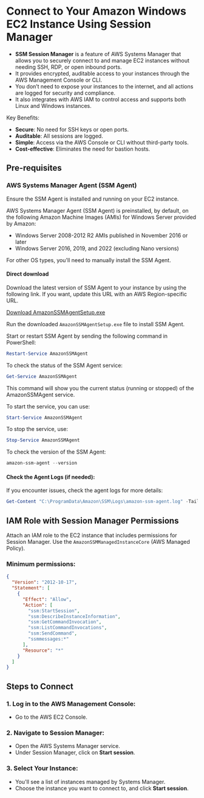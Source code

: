 # Connect to Your Amazon Windows EC2 Instance Using Session Manager

- **SSM Session Manager** is a feature of AWS Systems Manager that allows you to securely connect to and manage EC2 instances without needing SSH, RDP, or open inbound ports.
- It provides encrypted, auditable access to your instances through the AWS Management Console or CLI.
- You don’t need to expose your instances to the internet, and all actions are logged for security and compliance.
- It also integrates with AWS IAM to control access and supports both Linux and Windows instances.

Key Benefits:
- **Secure**: No need for SSH keys or open ports.
- **Auditable**: All sessions are logged.
- **Simple**: Access via the AWS Console or CLI without third-party tools.
- **Cost-effective**: Eliminates the need for bastion hosts.

## Pre-requisites

### AWS Systems Manager Agent (SSM Agent)
Ensure the SSM Agent is installed and running on your EC2 instance.

AWS Systems Manager Agent (SSM Agent) is preinstalled, by default, on the following Amazon Machine Images (AMIs) for Windows Server provided by Amazon:

- Windows Server 2008-2012 R2 AMIs published in November 2016 or later
- Windows Server 2016, 2019, and 2022 (excluding Nano versions)

For other OS types, you'll need to manually install the SSM Agent.

#### Direct download
Download the latest version of SSM Agent to your instance by using the following link. If you want, update this URL with an AWS Region-specific URL.

[Download AmazonSSMAgentSetup.exe](https://s3.amazonaws.com/ec2-downloads-windows/SSMAgent/latest/windows_amd64/AmazonSSMAgentSetup.exe)

Run the downloaded `AmazonSSMAgentSetup.exe` file to install SSM Agent.

Start or restart SSM Agent by sending the following command in PowerShell:

```powershell
Restart-Service AmazonSSMAgent
```

To check the status of the SSM Agent service:

```powershell
Get-Service AmazonSSMAgent
```
This command will show you the current status (running or stopped) of the AmazonSSMAgent service.

To start the service, you can use:

```powershell
Start-Service AmazonSSMAgent
```

To stop the service, use:

```powershell
Stop-Service AmazonSSMAgent
```

To check the version of the SSM Agent:

```powershell
amazon-ssm-agent --version
```

#### Check the Agent Logs (if needed):
If you encounter issues, check the agent logs for more details:

```powershell
Get-Content "C:\ProgramData\Amazon\SSM\Logs\amazon-ssm-agent.log" -Tail 50
```

## IAM Role with Session Manager Permissions
Attach an IAM role to the EC2 instance that includes permissions for Session Manager.
Use the `AmazonSSMManagedInstanceCore` (AWS Managed Policy).

### Minimum permissions:

```json
{
  "Version": "2012-10-17",
  "Statement": [
    {
      "Effect": "Allow",
      "Action": [
        "ssm:StartSession",
        "ssm:DescribeInstanceInformation",
        "ssm:GetCommandInvocation",
        "ssm:ListCommandInvocations",
        "ssm:SendCommand",
        "ssmmessages:*"
      ],
      "Resource": "*"
    }
  ]
}
```

## Steps to Connect

### 1. Log in to the AWS Management Console:
- Go to the AWS EC2 Console.

### 2. Navigate to Session Manager:
- Open the AWS Systems Manager service.
- Under Session Manager, click on **Start session**.

### 3. Select Your Instance:
- You'll see a list of instances managed by Systems Manager.
- Choose the instance you want to connect to, and click **Start session**.
